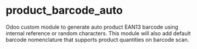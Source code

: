 # product_barcode_auto
Odoo custom module to generate auto product EAN13 barcode using internal reference or random characters. This module will also add default barcode nomenclature that supports product quantities on barcode scan. 
